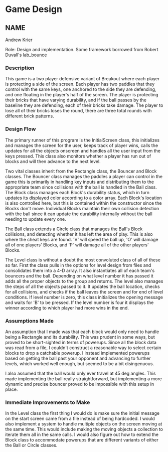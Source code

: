 # Game Design
## NAME
Andrew Krier

Role: Design and implementation. Some framework borrowed from Robert Duvall's lab_bounce

### Description

This game is a two player defensive variant of Breakout where each player is protecting a side of the screen. Each 
player has two paddles that they control with the same keys, one anchored to the side they are defending, and one floating
in the player's half of the screen. The player is protecting their bricks that have varying durability, and if the ball 
passes by the baseline they are defending, each of their bricks take damage. The player to lose all of their bricks
loses the round, there are three total rounds with different brick patterns. 

### Design Flow

The primary runner of this program is the InitialScreen class, this initializes and manages the screen for the user, 
keeps track of player wins, calls the updates for all the objects onscreen and handles all the user input from the keys 
pressed. This class also monitors whether a player has run out of blocks and will then advance to the next level.

Two vital classes inherit from the Rectangle class, the Bouncer and Block classes. The Bouncer class manages the 
paddles a player can control in the game this is primarily in handling key inputs and distributing them to the 
appropriate team since collisions with the ball is handled in the Ball class. The Block class manages each Block's 
durability status, which in turn updates its displayed color according to a color array. Each Block's location is also 
controlled here, but this is contained within the constructor since the Blocks don't move. Individual Blocks maintain 
their own collision detection with the ball since it can update the durability internally without the ball needing to 
update every one.

The Ball class extends a Circle class that manages the Ball's Block collisions, and detecting whether it has left the 
area of play. This is also where the cheat keys are found. 'V' will speed the ball up, 'O' will damage all of one
players' Blocks, and 'P' will damage all of the other players' Blocks. 

The Level class is without a doubt the most convoluted class of all of these so far. First the class pulls in the 
options for level design from files and consolidates them into a 4-D array. It also instantiates all of each team's 
bouncers and the ball. Depending on what level number it has passed it adds all the proper objects to the group and 
returns. The level also manages the steps of all the objects passed to it. It updates the ball location, checks for 
all collisions, and checks if the ball leaves the screen and for end of level conditions. If level number is zero, this
class initializes the opening message and waits for 'B' to be pressed. If the level number is four it displays the 
winner according to which player had more wins in the end.

### Assumptions Made

An assumption that I made was that each block would only need to handle being a Rectangle and its durability. This was
prudent in some ways, but proved to be short-sighted in terms of powerups. Since all the block data was read from a file,
I couldn't construct a reasonable way to select certain blocks to drop a catchable powerup. I instead implemented 
powerups based on getting the ball past your opponent and advancing to further levels, which worked well enough, but 
seemed to be a bit disingenuous. 

I also assumed that the ball would only ever travel at 45 deg angles. This made implementing the ball really 
straightforward, but implementing a more dynamic and precise bouncer proved to be impossible with this setup in place.

### Immediate Improvements to Make

In the Level class the first thing I would do is make sure the initial message on the start screen came from a file 
instead of being hardcoded. I would also implement a system to handle multiple objects on the screen moving at the same 
time. This would include making the moving objects a collection to iterate them all in the same calls. I would also 
figure out how to extend the Block class to accommodate powerups that are different variants of either the Ball or 
Circle classes. 